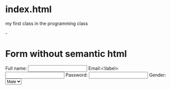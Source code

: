 # index.html
my first class in the programming class 
<!DOCTYPE html>
<html lang="eng">
<head>
  <meta charset="utf-8">-
  <title>Form without semantic html</title>
</head>
<body>
  <h1>Form without semantic html</h1>
  <form>
    <label for="full name">Full name:</label>
  <input type="text" id="fullname" name="fullname" required>
  <label for="email">Email:<\label>
  <input type="email" id="email" name="email" required>
  <label for="password">Password:</label>
  <input type="password" id="password" name="password" required>
  <label for="gender">Gender:</label>
  <select id="gender" name="gender">
  <option value="male">Male</option>
  <option value="  
    <form
</body>
  </body>
    
